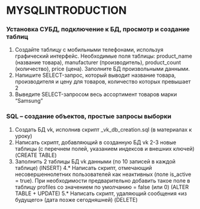 # MYSQLINTRODUCTION

### Установка СУБД, подключение к БД, просмотр и создание таблиц
 
 1. Создайте таблицу с мобильными телефонами, используя графический интерфейс. 
 Необходимые поля таблицы: product_name (название товара), manufacturer (производитель), product_count (количество), price (цена). 
 Заполните БД произвольными данными.
 2. Напишите SELECT-запрос, который выводит название товара, производителя и цену для товаров, количество которых превышает 2
 3. Выведите SELECT-запросом весь ассортимент товаров марки “Samsung”


### SQL – создание объектов, простые запросы выборки
1. Создать БД vk, исполнив скрипт _vk_db_creation.sql (в материалах к уроку)
2. Написать скрипт, добавляющий в созданную БД vk 2-3 новые таблицы (с перечнем полей, указанием индексов и внешних ключей) (CREATE TABLE)
3. Заполнить 2 таблицы БД vk данными (по 10 записей в каждой таблице) (INSERT)
4.* Написать скрипт, отмечающий несовершеннолетних пользователей как неактивных (поле is_active = true). При необходимости предварительно добавить такое поле в таблицу profiles со значением по умолчанию = false (или 0) (ALTER TABLE + UPDATE)
5.* Написать скрипт, удаляющий сообщения «из будущего» (дата позже сегодняшней) (DELETE)

